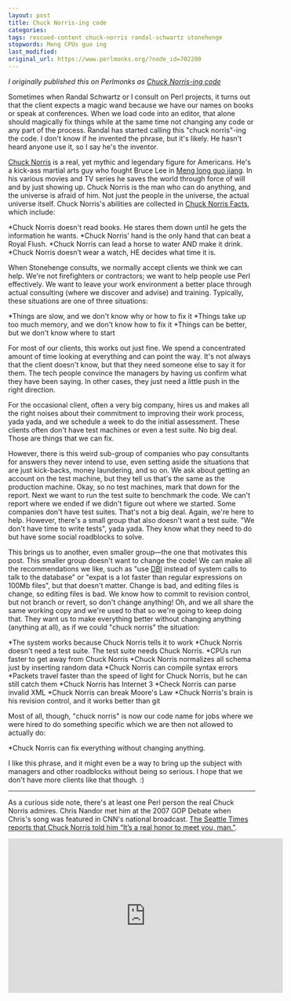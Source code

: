 ```yaml
---
layout: post
title: Chuck Norris-ing code
categories:
tags: rescued-content chuck-norris randal-schwartz stonehenge
stopwords: Meng CPUs guo ing
last_modified:
original_url: https://www.perlmonks.org/?node_id=702200
---
```


*I originally published this on Perlmonks as [Chuck Norris-ing code](https://www.perlmonks.org/?node_id=702200)*


Sometimes when Randal Schwartz or I consult on Perl projects, it turns out that the client expects a magic wand because we have our names on books or speak at conferences. When we load code into an editor, that alone should magically fix things while at the same time not changing any code or any part of the process. Randal has started calling this "chuck norris"-ing the code. I don't know if he invented the phrase, but it's likely. He hasn't heard anyone use it, so I say he's the inventor.

[Chuck Norris](https://chucknorris.com) is a real, yet mythic and legendary figure for Americans. He's a kick-ass martial arts guy who fought Bruce Lee in [Meng long guo jiang](http://www.imdb.com/title/tt0068935/). In his various movies and TV series he saves the world through force of will and by just showing up. Chuck Norris is the man who can do anything, and the universe is afraid of him. Not just the people in the universe, the actual universe itself. Chuck Norris's abilities are collected in [Chuck Norris Facts](https://en.wikipedia.org/wiki/Chuck_Norris_facts), which include:

*Chuck Norris doesn't read books. He stares them down until he gets the information he wants.
*Chuck Norris’ hand is the only hand that can beat a Royal Flush.
*Chuck Norris can lead a horse to water AND make it drink.
*Chuck Norris doesn’t wear a watch, HE decides what time it is.


When Stonehenge  consults, we normally accept clients we think we can help. We're not firefighters or contractors; we want to help people use Perl effectively. We want to leave your work environment a better place through actual consulting (where we discover and advise) and training. Typically, these situations are one of three situations:


*Things are slow, and we don't know why or how to fix it
*Things take up too much memory, and we don't know how to fix it
*Things can be better, but we don't know where to start

For most of our clients, this works out just fine. We spend a concentrated amount of time looking at everything and can point the way. It's not always that the client doesn't know, but that they need someone else to say it for them. The tech people convince the managers by having us confirm what they have been saying. In other cases, they just need a little push in the right direction.

For the occasional client, often a very big company, hires us and makes all the right noises about their commitment to improving their work process, yada yada, and we schedule a week to do the initial assessment. These clients often don't have test machines or even a test suite. No big deal. Those are things that we can fix.

However, there is this weird sub-group of companies who pay consultants for answers they never intend to use, even setting aside the situations that are just kick-backs, money laundering, and so on. We ask about getting an account on the test machine, but they tell us that's the same as the production machine. Okay, so no test machines, mark that down for the report. Next we want to run the test suite to benchmark the code. We can't report where we ended if we didn't figure out where we started. Some companies don't have test suites. That's not a big deal. Again, we're here to help. However, there's a small group that also doesn't want a test suite. "We don't have time to write tests", yada yada. They know what they need to do but have some social roadblocks to solve.


This brings us to another, even smaller group—the one that motivates this post. This smaller group doesn't want to change the code! We can make all the recommendations we like, such as "use [DBI](http://www.metacpan.org/pod/DBI) instead of system calls to talk to the database" or "expat is a lot faster than regular expressions on 100Mb files", but that doesn't matter. Change is bad, and editing files is change, so editing files is bad. We know how to commit to revision control, but not branch or revert, so don't change anything! Oh, and we all share the same working copy and we're used to that so we're going to keep doing that. They want us to make everything better without changing anything (anything at all), as if we could "chuck norris" the situation:

*The system works because Chuck Norris tells it to work
*Chuck Norris doesn't need a test suite. The test suite needs Chuck Norris.
*CPUs run faster to get away from Chuck Norris
*Chuck Norris normalizes all schema just by inserting random data
*Chuck Norris can compile syntax errors
*Packets travel faster than the speed of light for Chuck Norris, but he can still catch them
*Chuck Norris has Internet 3
*Check Norris can parse invalid XML
*Chuck Norris can break Moore's Law
*Chuck Norris's brain is his revision control, and it works better than git


Most of all, though, "chuck norris" is now our code name for jobs where we were hired to do something specific which we are then not allowed to actually do:

*Chuck Norris can fix everything without changing anything.

I like this phrase, and it might even be a way to bring up the subject with managers and other roadblocks without being so serious. I hope that we don't have more clients like that though. :)

---

As a curious side note, there's at least one Perl person the real Chuck Norris admires. Chris Nandor met him at the 2007 GOP Debate when
Chris's song was featured in CNN's national broadcast. [The Seattle Times reports that Chuck Norris told him “It’s a real honor to meet you, man.”](https://www.seattletimes.com/seattle-news/putting-politics-to-music-makes-arlington-man-star-of-the-cnn-youtube-debate/).

<iframe width="560" height="315" src="https://www.youtube.com/embed/Z5_7nWgcSjE" frameborder="0" allow="accelerometer; autoplay; encrypted-media; gyroscope; picture-in-picture" allowfullscreen></iframe>
